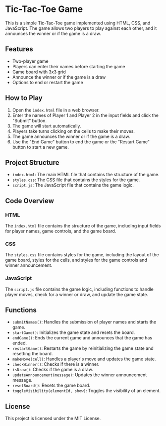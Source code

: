 # Tic-Tac-Toe Game

This is a simple Tic-Tac-Toe game implemented using HTML, CSS, and JavaScript. The game allows two players to play against each other, and it announces the winner or if the game is a draw.

## Features

- Two-player game
- Players can enter their names before starting the game
- Game board with 3x3 grid
- Announce the winner or if the game is a draw
- Options to end or restart the game

## How to Play

1. Open the  `index.html` file in a web browser.
2. Enter the names of Player 1 and Player 2 in the input fields and click the "Submit" button.
3. The game will start automatically.
4. Players take turns clicking on the cells to make their moves.
5. The game announces the winner or if the game is a draw.
6. Use the "End Game" button to end the game or the "Restart Game" button to start a new game.

## Project Structure

- `index.html`: The main HTML file that contains the structure of the game.
- `styles.css`: The CSS file that contains the styles for the game.
- `script.js`: The JavaScript file that contains the game logic.

## Code Overview

### HTML

The `index.html` file contains the structure of the game, including input fields for player names, game controls, and the game board.

### CSS

The `styles.css` file contains styles for the game, including the layout of the game board, styles for the cells, and styles for the game controls and winner announcement.

### JavaScript

The `script.js` file contains the game logic, including functions to handle player moves, check for a winner or draw, and update the game state.

## Functions

- `submitNames()`: Handles the submission of player names and starts the game.
- `startGame()`: Initializes the game state and resets the board.
- `endGame()`: Ends the current game and announces that the game has ended.
- `restartGame()`: Restarts the game by reinitializing the game state and resetting the board.
- `makeMove(cell)`: Handles a player's move and updates the game state.
- `checkWinner()`: Checks if there is a winner.
- `isDraw()`: Checks if the game is a draw.
- `updateAnnouncement(message)`: Updates the winner announcement message.
- `resetBoard()`: Resets the game board.
- `toggleVisibility(elementId, show)`: Toggles the visibility of an element.

## License

This project is licensed under the MIT License.
